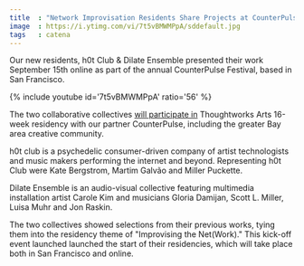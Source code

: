 ```yaml
---
title  : "Network Improvisation Residents Share Projects at CounterPulse Festival"
image  : https://i.ytimg.com/vi/7t5vBMWMPpA/sddefault.jpg
tags   : catena
---
```

Our new residents, h0t Club & Dilate Ensemble presented their work September 15th online as part of the annual CounterPulse Festival, based in San Francisco. 

{% include youtube id='7t5vBMWMPpA'
   ratio='56' %}

The two collaborative collectives [will participate in](/h0t-club-dilate-ensemble-counterpulse-residencies/) Thoughtworks Arts 16-week residency with our partner CounterPulse, including the greater Bay area creative community.

<!--excerpt-ends-->

h0t club is a psychedelic consumer-driven company of artist technologists and music makers performing the internet and beyond. Representing h0t Club were Kate Bergstrom, Martim Galvão and Miller Puckette.

Dilate Ensemble is an audio-visual collective featuring multimedia installation artist Carole Kim and musicians Gloria Damijan, Scott L. Miller, Luisa Muhr and Jon Raskin.

The two collectives showed selections from their previous works, tying them into the residency theme of "Improvising the Net(Work)."  This kick-off event launched launched the start of their residencies, which will take place both in San Francisco and online.
